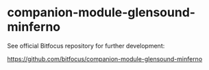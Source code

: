 # companion-module-glensound-minferno

See official Bitfocus repository for further development:

https://github.com/bitfocus/companion-module-glensound-minferno
